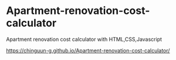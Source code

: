 # Apartment-renovation-cost-calculator
Apartment renovation cost calculator with HTML,CSS,Javascript


https://chinguun-g.github.io/Apartment-renovation-cost-calculator/
